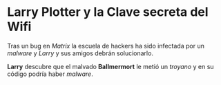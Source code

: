 # Larry Plotter y la Clave secreta del Wifi

Tras un bug en *Matrix* la escuela de hackers ha sido infectada por un *malware* y *Larry*
y sus amigos debrán solucionarlo.

**Larry** descubre que el malvado **Ballmermort** le metió un *troyano* y en
su código podría haber *malware*.

